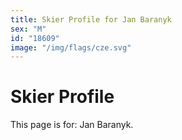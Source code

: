 ```yaml
---
title: Skier Profile for Jan Baranyk
sex: "M"
id: "18609"
image: "/img/flags/cze.svg" 
---
```


# Skier Profile

This page is for: Jan Baranyk.
    